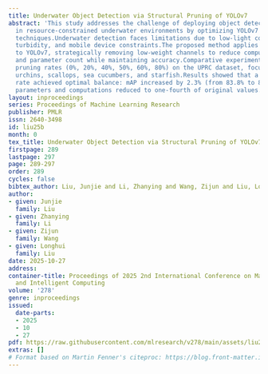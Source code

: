 ```yaml
---
title: Underwater Object Detection via Structural Pruning of YOLOv7
abstract: 'This study addresses the challenge of deploying object detection models
  in resource-constrained underwater environments by optimizing YOLOv7 through pruning
  techniques.Underwater detection faces limitations due to low-light conditions, water
  turbidity, and mobile device constraints.The proposed method applies channel pruning
  to YOLOv7, strategically removing low-weight channels to reduce computational load
  and parameter count while maintaining accuracy.Comparative experiments evaluated
  pruning rates (0%, 20%, 40%, 50%, 60%, 80%) on the UPRC dataset, focusing on sea
  urchins, scallops, sea cucumbers, and starfish.Results showed that a 50% pruning
  rate achieved optimal balance: mAP increased by 2.3% (from 83.8% to 85.7%), while
  parameters and computations reduced to one-fourth of original values.'
layout: inproceedings
series: Proceedings of Machine Learning Research
publisher: PMLR
issn: 2640-3498
id: liu25b
month: 0
tex_title: Underwater Object Detection via Structural Pruning of YOLOv7
firstpage: 289
lastpage: 297
page: 289-297
order: 289
cycles: false
bibtex_author: Liu, Junjie and Li, Zhanying and Wang, Zijun and Liu, Longhui
author:
- given: Junjie
  family: Liu
- given: Zhanying
  family: Li
- given: Zijun
  family: Wang
- given: Longhui
  family: Liu
date: 2025-10-27
address:
container-title: Proceedings of 2025 2nd International Conference on Machine Learning
  and Intelligent Computing
volume: '278'
genre: inproceedings
issued:
  date-parts:
  - 2025
  - 10
  - 27
pdf: https://raw.githubusercontent.com/mlresearch/v278/main/assets/liu25b/liu25b.pdf
extras: []
# Format based on Martin Fenner's citeproc: https://blog.front-matter.io/posts/citeproc-yaml-for-bibliographies/
---
```

